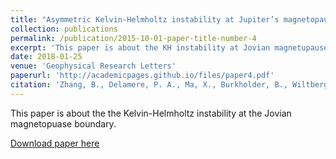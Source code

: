 ```yaml
---
title: "Asymmetric Kelvin-Helmholtz instability at Jupiter’s magnetopause boundary: Implications for corotation-dominated systems"
collection: publications
permalink: /publication/2015-10-01-paper-title-number-4
excerpt: 'This paper is about the KH instability at Jovian magnetupause boundary'
date: 2018-01-25
venue: 'Geophysical Research Letters'
paperurl: 'http://academicpages.github.io/files/paper4.pdf'
citation: 'Zhang, B., Delamere, P. A., Ma, X., Burkholder, B., Wiltberger, M., Lyon, J. G., Sorathia, K. A. (2018). Asymmetric Kelvin-Helmholtz instability at Jupiter’s magnetopause boundary: Implications for corotation-dominated systems. Geophys. Res. Lett, 45, 56–63. doi:10.1002/2017GL076315'
---
```

This paper is about the the Kelvin-Helmholtz instability at the Jovian magnetopuase boundary.

[Download paper here](http://academicpages.github.io/files/paper3.pdf)